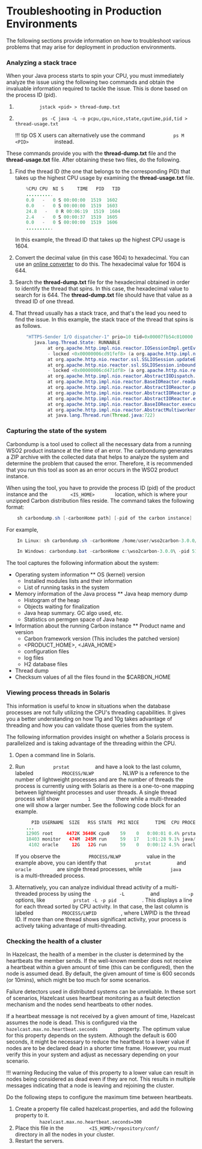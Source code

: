 # Troubleshooting in Production Environments

The following sections provide information on how to troubleshoot
various problems that may arise for deployment in production
environments.

### Analyzing a stack trace

When your Java process starts to spin your CPU, you must immediately
analyze the issue using the following two commands and obtain the
invaluable information required to tackle the issue. This is done based
on the process ID (pid).

1.  `          jstack <pid> > thread-dump.txt         `
2.  `           ps -C java -L -o pcpu,cpu,nice,state,cputime,pid,tid > thread-usage.txt                     `

    !!! tip
    OS X users can alternatively use the command
        `           ps M <PID>          ` instead.
    

These commands provide you with the **thread-dump.txt** file and the
**thread-usage.txt** file. After obtaining these two files, do the
following.

1.  Find the thread ID (the one that belongs to the corresponding PID)
    that takes up the highest CPU usage by examining the
    **thread-usage.txt** file.

    ``` java
        %CPU CPU  NI S     TIME   PID   TID
        .......... 
        0.0   -   0 S 00:00:00  1519  1602
        0.0   -   0 S 00:00:00  1519  1603
        24.8   -   0 R 00:06:19  1519  1604
        2.4   -   0 S 00:00:37  1519  1605
        0.0   -   0 S 00:00:00  1519  1606
        ..........
    ```

    In this example, the thread ID that takes up the highest CPU usage
    is 1604.

2.  Convert the decimal value (in this case 1604) to hexadecimal. You
    can use an [online
    converter](http://easycalculation.com/decimal-converter.php) to do
    this. The hexadecimal value for 1604 is 644.
3.  Search the **thread-dump.txt** file for the hexadecimal obtained in
    order to identify the thread that spins. In this case, the
    hexadecimal value to search for is 644. The **thread-dump.txt** file
    should have that value as a thread ID of one thread.
4.  That thread usually has a stack trace, and that's the lead you need
    to find the issue. In this example, the stack trace of the thread
    that spins is as follows.

    ``` java
        "HTTPS-Sender I/O dispatcher-1" prio=10 tid=0x00007fb54c010000 nid=0x644 runnable [0x00007fb534e20000]
           java.lang.Thread.State: RUNNABLE
                at org.apache.http.impl.nio.reactor.IOSessionImpl.getEventMask(IOSessionImpl.java:139)
                - locked <0x00000006cd91fef8> (a org.apache.http.impl.nio.reactor.IOSessionImpl)
                at org.apache.http.nio.reactor.ssl.SSLIOSession.updateEventMask(SSLIOSession.java:300)
                at org.apache.http.nio.reactor.ssl.SSLIOSession.inboundTransport(SSLIOSession.java:402)
                - locked <0x00000006cd471df8> (a org.apache.http.nio.reactor.ssl.SSLIOSession)
                at org.apache.http.impl.nio.reactor.AbstractIODispatch.inputReady(AbstractIODispatch.java:121)
                at org.apache.http.impl.nio.reactor.BaseIOReactor.readable(BaseIOReactor.java:160)
                at org.apache.http.impl.nio.reactor.AbstractIOReactor.processEvent(AbstractIOReactor.java:342)
                at org.apache.http.impl.nio.reactor.AbstractIOReactor.processEvents(AbstractIOReactor.java:320)
                at org.apache.http.impl.nio.reactor.AbstractIOReactor.execute(AbstractIOReactor.java:280)
                at org.apache.http.impl.nio.reactor.BaseIOReactor.execute(BaseIOReactor.java:106)
                at org.apache.http.impl.nio.reactor.AbstractMultiworkerIOReactor$Worker.run(AbstractMultiworkerIOReactor.java:604)
                at java.lang.Thread.run(Thread.java:722)
    ```

### Capturing the state of the system

Carbondump is a tool used to collect all the necessary data from a
running WSO2 product instance at the time of an error.
The carbondump generates a ZIP archive with the collected data that
helps to analyze the system and determine the problem that caused the
error. Therefore, it is recommended that you run this tool as soon as an
error occurs in the WSO2 product instance.

When using the tool, you have to provide the process ID (pid) of the
product instance and the `         <IS_HOME>        ` location,
which is where your unzipped Carbon distribution files reside. The
command takes the following format:

``` java
    sh carbondump.sh [-carbonHome path] [-pid of the carbon instance]
```

For example,

``` java
    In Linux: sh carbondump.sh -carbonHome /home/user/wso2carbon-3.0.0/ -pid 5151

    In Windows: carbondump.bat -carbonHome c:\wso2carbon-3.0.0\ -pid 5151
```

The tool captures the following information about the system:

-   Operating system information \*\* OS (kernel) version
    -   Installed modules lists and their information
    -   List of running tasks in the system
-   Memory information of the Java process \*\* Java heap memory dump
    -   Histogram of the heap
    -   Objects waiting for finalization
    -   Java heap summary. GC algo used, etc.
    -   Statistics on permgen space of Java heap
-   Information about the running Carbon instance \*\* Product name and
    version
    -   Carbon framework version (This includes the patched version)
    -   \<PRODUCT\_HOME\>, \<JAVA\_HOME\>
    -   configuration files
    -   log files
    -   H2 database files
-   Thread dump
-   Checksum values of all the files found in the $CARBON\_HOME

### Viewing process threads in Solaris

This information is useful to know in situations when the database
processes are not fully utilizing the CPU's threading capabilities. It
gives you a better understanding on how 11g and 10g takes advantage of
threading and how you can validate those queries from the system.

The following information provides insight on whether a Solaris process
is parallelized and is taking advantage of the threading within the CPU.

1.  Open a command line in Solaris.
2.  Run `           prstat          ` and have a look to the last
    column, labeled `           PROCESS/NLWP          ` . NLWP is a
    reference to the number of lightweight processes and are the number
    of threads the process is currently using with Solaris as there is a
    one-to-one mapping between lightweight processes and user threads. A
    single thread process will show `           1          ` there while
    a multi-threaded one will show a larger number. See the following
    code block for an example.  

    ``` java
          PID USERNAME  SIZE   RSS STATE  PRI NICE      TIME  CPU PROCESS/NLWP       
        ...
        12905 root     4472K 3640K cpu0    59    0   0:00:01 0.4% prstat/1
        18403 monitor   474M  245M run     59   17   1:01:28 9.1% java/103
         4102 oracle     12G   12G run     59    0   0:00:12 4.5% oracle/1
    ```

    If you observe the `           PROCESS/NLWP          ` value in the
    example above, you can identify that `           prstat          `
    and `           oracle          ` are single thread processes, while
    `           java          ` is a multi-threaded process.

3.  Alternatively, you can analyze individual thread activity of a
    multi-threaded process by using the `           -L          ` and
    `           -p          ` options, like
    `           prstat -L -p pid          ` . This displays a line for
    each thread sorted by CPU activity. In that case, the last column is
    labeled `           PROCESS/LWPID          `, where LWPID is the
    thread ID. If more than one thread shows significant activity, your
    process is actively taking advantage of multi-threading.

### Checking the health of a cluster

In Hazelcast, the health of a member in the cluster is determined by the
heartbeats the member sends. If the well-known member does not receive a
heartbeat within a given amount of time (this can be configured), then
the node is assumed dead. By default, the given amount of time is 600
seconds (or 10mins), which might be too much for some scenarios.

Failure detectors used in distributed systems can be unreliable. In
these sort of scenarios, Hazelcast uses heartbeat monitoring as a fault
detection mechanism and the nodes send heartbeats to other nodes.

If a heartbeat message is not received by a given amount of time,
Hazelcast assumes the node is dead. This is configured via the
`         hazelcast.max.no.heartbeat.seconds        ` property. The
optimum value for this property depends on the system. Although the
default is 600 seconds, it might be necessary to reduce the heartbeat to
a lower value if nodes are to be declared dead in a shorter time frame.
However, you must verify this in your system and adjust as necessary
depending on your scenario.

!!! warning
    Reducing the value of this property to a lower value can
    result in nodes being considered as dead even if they are not. This
    results in multiple messages indicating that a node is leaving and
    rejoining the cluster.
    

Do the following steps to configure the maximum time between heartbeats.

1.  Create a property file called hazelcast.properties, and add the
    following property to it.  
    `          hazelcast.max.no.heartbeat.seconds=300         `
2.  Place this file in the
    `          <IS_HOME>/repository/conf/         ` directory in
    all the nodes in your cluster.
3.  Restart the servers.

  
